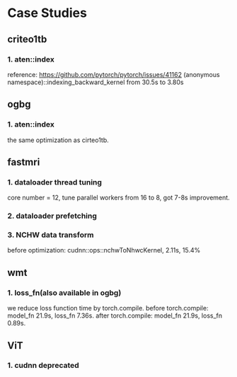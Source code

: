 # Case Studies
## criteo1tb
### 1. aten::index
reference: https://github.com/pytorch/pytorch/issues/41162
(anonymous namespace)::indexing_backward_kernel from 30.5s to 3.80s

## ogbg

### 1. aten::index

the same optimization as cirteo1tb.

## fastmri

### 1. dataloader thread tuning

core number = 12, tune parallel workers from 16 to 8, got 7-8s improvement.

### 2. dataloader prefetching



### 3. NCHW data transform

before optimization: cudnn::ops::nchwToNhwcKernel, 2.11s, 15.4%

## wmt
### 1. loss_fn(also available in ogbg)
we reduce loss function time by torch.compile.
before torch.compile: model_fn 21.9s, loss_fn 7.36s.
after torch.compile: model_fn 21.9s, loss_fn 0.89s.

## ViT

### 1. cudnn deprecated

